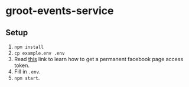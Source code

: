 # groot-events-service

## Setup

1. `npm install`
2. `cp example.env .env`
3. Read [this](http://stackoverflow.com/questions/12168452/long-lasting-fb-access-token-for-server-to-pull-fb-page-info) link to learn how to get a permanent facebook page access token.
4. Fill in `.env`.
5. `npm start`.

